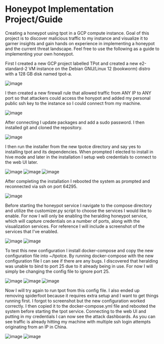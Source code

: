 # Honeypot Implementation Project/Guide
Creating a honeypot using tpot in a GCP compute instance. Goal of this project is to discover malicious traffic to my instance and visualize it to garner insights and gain hands on experience in implementing a honeypot and the current threat landscape. Feel free to use the following as a guide to implementing your own honeypot.

First I created a new GCP project labelled TPot and created a new e2-standard-2 VM instance on the Debian GNU/Linux 12 (bookworm) distro with a 128 GB disk named tpot-a.

![image](https://github.com/user-attachments/assets/874d38a4-b0f3-4648-996c-7a693287bfdf)

I then created a new firewall rule that allowed traffic from ANY IP to ANY port so that attackers could access the honypot and added my personal public ssh key to the instance so I could connect from my machine. 

![image](https://github.com/user-attachments/assets/94bde67f-ccaf-492b-bf31-feb794f7ec5b)

After connecting I update packages and add a sudo password. I then installed git and cloned the repository.

![image](https://github.com/user-attachments/assets/c93c118b-f461-4396-800f-543d2013fd31)

I then run the installer from the new tpotce directory and say yes to installing tpot and its dependencies. When prompted I elected to install in hive mode and later in the installation I setup web credentials to connect to the web UI later.

![image](https://github.com/user-attachments/assets/9916760b-1d38-4ecd-a5fb-423978072dea)
![image](https://github.com/user-attachments/assets/c1b45a74-d9e7-4fe3-9dfd-be4b4bc25240)
![image](https://github.com/user-attachments/assets/274f25c3-c554-4056-a47e-5689b19d11ad)

After completing the installation I rebooted the system as prompted and reconnected via ssh on port 64295.

![image](https://github.com/user-attachments/assets/05862b5f-b6a2-4014-9cd5-210f8d35feed)

Before starting the honeypot service I navigate to the compose directory and utilize the customizer.py script to choose the services I would like to enable. For now I will only be enabling the heralding honeypot service, which will capture credentials on a number of ports, along with the visualization services. For reference I will include a screenshot of the services that I've enabled.

![image](https://github.com/user-attachments/assets/aa0d1bb6-c5ad-45b2-b5a9-6104d9537752)
![image](https://github.com/user-attachments/assets/ab915238-f689-4e63-99ff-e4d2199d5f51)

To test this new configuration I install docker-compose and copy the new configuration file into ~/tpotce. By running docker-compose with the new configuration file I can see if there are any bugs. I discovered that heralding was unable to bind to port 25 due to it already being in use. For now I will simply be changing the config file to ignore port 25.

![image](https://github.com/user-attachments/assets/4624da89-61d1-49e5-a88c-f2a5e59b0d1c)
![image](https://github.com/user-attachments/assets/bfd3bcf8-1de1-4f66-92d7-20bbcac54847)
![image](https://github.com/user-attachments/assets/e7d7d444-85fd-43c2-847d-e2e12603b9ed)

Now I will try again to run tpot from this config file. I also ended up removing spiderfoot because it requires extra setup and I want to get things running first. I forgot to screenshot but the new configuration worked correctly. I then copied it to the docker-compose.yml file and rebooted the system before starting the tpot service. Connecting to the web UI and putting in my credentials I can now see the attack dashboards. As you can see traffic is already hitting my machine with multiple ssh login attempts originating from an IP in China.

![image](https://github.com/user-attachments/assets/d109cd14-4301-4097-afbd-4ada6fda7c48)
![image](https://github.com/user-attachments/assets/628a6db2-5f65-473a-9718-5b9fd17d9261)




